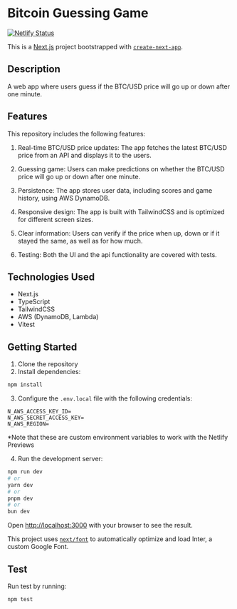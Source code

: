 # Bitcoin Guessing Game

[![Netlify Status](https://api.netlify.com/api/v1/badges/57ea68f1-f6d9-4a4d-bda7-8cdcd54afa50/deploy-status)](https://app.netlify.com/sites/btc-guessing-game/deploys)

This is a [Next.js](https://nextjs.org/) project bootstrapped with [`create-next-app`](https://github.com/vercel/next.js/tree/canary/packages/create-next-app).

## Description

A web app where users guess if the BTC/USD price will go up or down after one minute.

## Features

This repository includes the following features:

1. Real-time BTC/USD price updates: The app fetches the latest BTC/USD price from an API and displays it to the users.

2. Guessing game: Users can make predictions on whether the BTC/USD price will go up or down after one minute.

3. Persistence: The app stores user data, including scores and game history, using AWS DynamoDB.

4. Responsive design: The app is built with TailwindCSS and is optimized for different screen sizes.

5. Clear information: Users can verify if the price when up, down or if it stayed the same, as well as for how much.

6. Testing: Both the UI and the api functionality are covered with tests.


## Technologies Used

- Next.js
- TypeScript
- TailwindCSS
- AWS (DynamoDB, Lambda)
- Vitest

## Getting Started

1. Clone the repository
2. Install dependencies:
```bash
npm install
```
3. Configure the `.env.local` file with the following credentials:
  ```
N_AWS_ACCESS_KEY_ID=
N_AWS_SECRET_ACCESS_KEY=
N_AWS_REGION=
  ```
*Note that these are custom environment variables to work with the Netlify Previews

4. Run the development server:

```bash
npm run dev
# or
yarn dev
# or
pnpm dev
# or
bun dev
```

Open [http://localhost:3000](http://localhost:3000) with your browser to see the result.

This project uses [`next/font`](https://nextjs.org/docs/basic-features/font-optimization) to automatically optimize and load Inter, a custom Google Font.

## Test

Run test by running:
```bash
npm test
```
